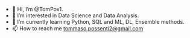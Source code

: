 - 👋 Hi, I’m @TomPox1.
- 👀 I’m interested in Data Science and Data Analysis.
- 🌱 I’m currently learning Python, SQL and ML, DL, Ensemble methods.
- 📫 How to reach me tommaso.possenti2@gmail.com


